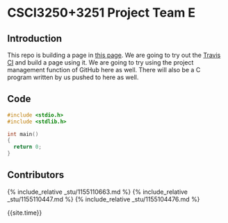 # CSCI3250+3251 Project Team E #
## Introduction ##

This repo is building a page in [this page](https://csci3250-2019.github.io/project-team-e/). We are going to try out the [Travis CI](https://travis-ci.org/) and build a page using it. We are going to try using the project management function of GitHub here as well. There will also be a C program written by us pushed to here as well.

## Code ##
```c
#include <stdio.h>
#include <stdlib.h>

int main()
{
  return 0;
}
```

## Contributors ##

{% include_relative _stu/1155110663.md %}
{% include_relative _stu/1155110447.md %}
{% include_relative _stu/1155104476.md %}

{{site.time}}
